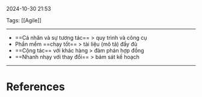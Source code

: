 2024-10-30 21:53

Tags: [[Agile]] 

---

 - ==Cá nhân và sự tương tác== > quy trình và công cụ
- Phần mềm ==chạy tốt== > tài liệu (mô tả) đầy đủ
- ==Cộng tác== với khác hàng > đàm phán hợp đồng
- ==Nhanh nhạy với thay đổi== > bám sát kế hoạch

---
# References